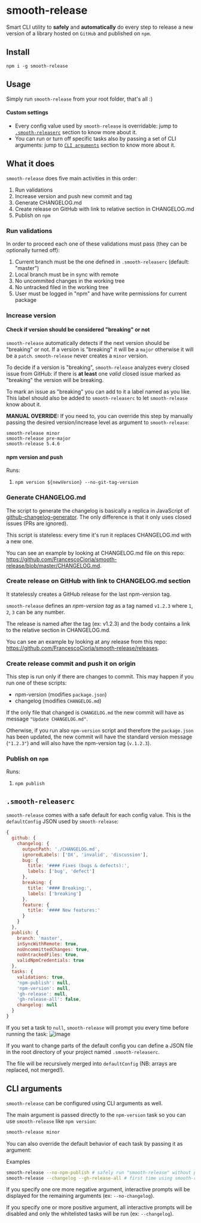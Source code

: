 # smooth-release
Smart CLI utility to **safely** and **automatically** do every step to release a new version of a library hosted on `GitHub` and published on `npm`.

## Install
`npm i -g smooth-release`

## Usage
Simply run `smooth-release` from your root folder, that's all :)

#### Custom settings
- Every config value used by `smooth-release` is overridable: jump to [`.smooth-releaserc`](https://github.com/FrancescoCioria/smooth-release#smooth-releaserc) section to know more about it.
- You can run or turn off specific tasks also by passing a set of CLI arguments: jump to [`CLI arguments`](https://github.com/FrancescoCioria/smooth-release#cli-arguments) section to know more about it.


## What it does
`smooth-release` does five main activities in this order:

1. Run validations
2. Increase version and push new commit and tag
3. Generate CHANGELOG.md
4. Create release on GitHub with link to relative section in CHANGELOG.md
5. Publish on `npm`

### Run validations
In order to proceed each one of these validations must pass (they can be optionally turned off):

1. Current branch must be the one defined in `.smooth-releaserc` (default: "master")
2. Local branch must be in sync with remote
3. No uncommited changes in the working tree
4. No untracked filed in the working tree
5. User must be logged in "npm" and have write permissions for current package

### Increase version


#### Check if version should be considered "breaking" or not
`smooth-release` automatically detects if the next version should be "breaking" or not.
If a version is "breaking" it will be a `major` otherwise it will be a `patch`.
`smooth-release` never creates a `minor` version.

To decide if a version is "breaking", `smooth-release` analyzes every closed issue from GitHub: if there is **at least** one *valid* closed issue marked as "breaking" the version will be breaking.

To mark an issue as "breaking" you can add to it a label named as you like. This label should also be added to `smooth-releaserc` to let `smooth-release` know about it.

**MANUAL OVERRIDE:**
If you need to, you can override this step by manually passing the desired version/increase level as argument to `smooth-release`:

```
smooth-release minor
smooth-release pre-major
smooth-release 5.4.6
```

#### npm version and push
Runs:

1. `npm version ${newVersion} --no-git-tag-version`

### Generate CHANGELOG.md
The script to generate the changelog is basically a replica in JavaScript of [github-changelog-generator](https://github.com/skywinder/github-changelog-generator). The only difference is that it only uses closed issues (PRs are ignored).

This script is stateless: every time it's run it replaces CHANGELOG.md with a new one.

You can see an example by looking at CHANGELOG.md file on this repo: https://github.com/FrancescoCioria/smooth-release/blob/master/CHANGELOG.md.

### Create release on GitHub with link to CHANGELOG.md section
It statelessly creates a GitHub release for the last npm-version tag.

`smooth-release` defines an *npm-version tag* as a tag named `v1.2.3` where `1`, `2`, `3` can be any number.

The release is named after the tag (ex: v1.2.3) and the body contains a link to the relative section in CHANGELOG.md.

You can see an example by looking at any release from this repo: https://github.com/FrancescoCioria/smooth-release/releases.

### Create release commit and push it on origin
This step is run only if there are changes to commit. This may happen if you run one of these scripts:
- npm-version (modifies `package.json`)
- changelog (modifies `CHANGELOG.md`)

If the only file that changed is `CHANGELOG.md` the new commit will have as message `"Update CHANGELOG.md"`.

Otherwise, if you run also `npm-version` script and therefore the `package.json` has been updated, the new commit will have the standard version message (`"1.2.3"`) and will also have the npm-version tag (`v.1.2.3`).


### Publish on `npm`
Runs:

1. `npm publish`

## `.smooth-releaserc`
`smooth-release` comes with a safe default for each config value. This is the `defaultConfig` JSON used by `smooth-release`:

```js
{
  github: {
    changelog: {
      outputPath: './CHANGELOG.md',
      ignoredLabels: ['DX', 'invalid', 'discussion'],
      bug: {
        title: '#### Fixes (bugs & defects):',
        labels: ['bug', 'defect']
      },
      breaking: {
        title: '#### Breaking:',
        labels: ['breaking']
      },
      feature: {
        title: '#### New features:'
      }
    }
  },
  publish: {
    branch: 'master',
    inSyncWithRemote: true,
    noUncommittedChanges: true,
    noUntrackedFiles: true,
    validNpmCredentials: true
  },
  tasks: {
    validations: true,
    'npm-publish': null,
    'npm-version': null,
    'gh-release': null,
    'gh-release-all': false,
    changelog: null
  }
}
```

If you set a task to `null`, `smooth-release` will prompt you every time before running the task:
![image](https://cloud.githubusercontent.com/assets/4029499/21606902/e78f23d0-d1b2-11e6-9c17-b4bccf853856.png)

If you want to change parts of the default config you can define a JSON file in the root directory of your project named `.smooth-releaserc`.

The file will be recursively merged into `defaultConfig` (NB: arrays are replaced, not merged!).


## CLI arguments
`smooth-release` can be configured using CLI arguments as well.

The main argument is passed directly to the `npm-version` task so you can use `smooth-release` like `npm version`:
```bash
smooth-release minor
```

You can also override the default behavior of each task by passing it as argument:

Examples
```bash
smooth-release --no-npm-publish # safely run "smooth-release" without publishing on "npm"
smooth-release --changelog --gh-release-all # first time using smooth-release on your repo? this way you add a CHANGELOG.md and a GitHub release for every npm verison tag :)
```

If you specify one ore more negative argument, interactive prompts will be displayed for the remaining arguments (ex: `--no-changelog`).

If you specify one or more positive argument, all interactive prompts will be disabled and only the whitelisted tasks will be run (ex: `--changelog`).
